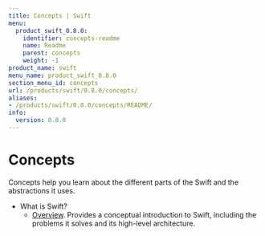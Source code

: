 ```yaml
---
title: Concepts | Swift
menu:
  product_swift_0.8.0:
    identifier: concepts-readme
    name: Readme
    parent: concepts
    weight: -1
product_name: swift
menu_name: product_swift_0.8.0
section_menu_id: concepts
url: /products/swift/0.8.0/concepts/
aliases:
- /products/swift/0.8.0/concepts/README/
info:
  version: 0.8.0
---
```


# Concepts

Concepts help you learn about the different parts of the Swift and the abstractions it uses.

- What is Swift?
  - [Overview](/products/swift/0.8.0/concepts/what-is-swift/overview). Provides a conceptual introduction to Swift, including the problems it solves and its high-level architecture.

